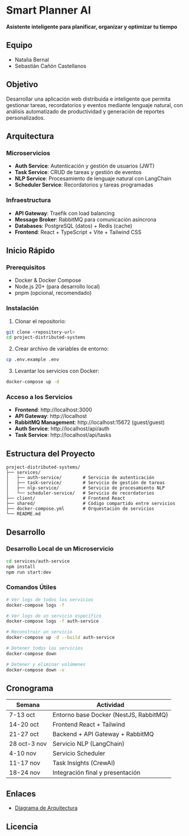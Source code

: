 # Smart Planner AI

**Asistente inteligente para planificar, organizar y optimizar tu tiempo**

## Equipo
- Natalia Bernal
- Sebastián Cañón Castellanos

## Objetivo

Desarrollar una aplicación web distribuida e inteligente que permita gestionar tareas, recordatorios y eventos mediante lenguaje natural, con análisis automatizado de productividad y generación de reportes personalizados.

## Arquitectura

### Microservicios
- **Auth Service**: Autenticación y gestión de usuarios (JWT)
- **Task Service**: CRUD de tareas y gestión de eventos
- **NLP Service**: Procesamiento de lenguaje natural con LangChain
- **Scheduler Service**: Recordatorios y tareas programadas

### Infraestructura
- **API Gateway**: Traefik con load balancing
- **Message Broker**: RabbitMQ para comunicación asíncrona
- **Databases**: PostgreSQL (datos) + Redis (cache)
- **Frontend**: React + TypeScript + Vite + Tailwind CSS

## Inicio Rápido

### Prerequisitos
- Docker & Docker Compose
- Node.js 20+ (para desarrollo local)
- pnpm (opcional, recomendado)

### Instalación

1. Clonar el repositorio:
```bash
git clone <repository-url>
cd project-distributed-systems
```

2. Crear archivo de variables de entorno:
```bash
cp .env.example .env
```

3. Levantar los servicios con Docker:
```bash
docker-compose up -d
```

### Acceso a los Servicios

- **Frontend**: http://localhost:3000
- **API Gateway**: http://localhost
- **RabbitMQ Management**: http://localhost:15672 (guest/guest)
- **Auth Service**: http://localhost/api/auth
- **Task Service**: http://localhost/api/tasks

## Estructura del Proyecto

```
project-distributed-systems/
├── services/
│   ├── auth-service/        # Servicio de autenticación
│   ├── task-service/        # Servicio de gestión de tareas
│   ├── nlp-service/         # Servicio de procesamiento NLP
│   └── scheduler-service/   # Servicio de recordatorios
├── client/                  # Frontend React
├── shared/                  # Código compartido entre servicios
├── docker-compose.yml       # Orquestación de servicios
└── README.md
```

## Desarrollo

### Desarrollo Local de un Microservicio

```bash
cd services/auth-service
npm install
npm run start:dev
```

### Comandos Útiles

```bash
# Ver logs de todos los servicios
docker-compose logs -f

# Ver logs de un servicio específico
docker-compose logs -f auth-service

# Reconstruir un servicio
docker-compose up -d --build auth-service

# Detener todos los servicios
docker-compose down

# Detener y eliminar volúmenes
docker-compose down -v
```

## Cronograma

| Semana | Actividad |
|--------|-----------|
| 7-13 oct | Entorno base Docker (NestJS, RabbitMQ) |
| 14-20 oct | Frontend React + Tailwind |
| 21-27 oct | Backend + API Gateway + RabbitMQ |
| 28 oct-3 nov | Servicio NLP (LangChain) |
| 4-10 nov | Servicio Scheduler |
| 11-17 nov | Task Insights (CrewAI) |
| 18-24 nov | Integración final y presentación |

## Enlaces

- [Diagrama de Arquitectura](https://drive.google.com/file/d/1EG13F8j1EkPJFaTDMNI6yVMAld80QVIJ/view?usp=sharing)

## Licencia


